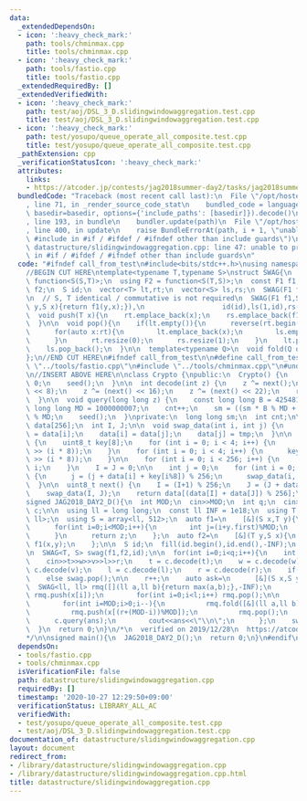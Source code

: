 ```yaml
---
data:
  _extendedDependsOn:
  - icon: ':heavy_check_mark:'
    path: tools/chminmax.cpp
    title: tools/chminmax.cpp
  - icon: ':heavy_check_mark:'
    path: tools/fastio.cpp
    title: tools/fastio.cpp
  _extendedRequiredBy: []
  _extendedVerifiedWith:
  - icon: ':heavy_check_mark:'
    path: test/aoj/DSL_3_D.slidingwindowaggregation.test.cpp
    title: test/aoj/DSL_3_D.slidingwindowaggregation.test.cpp
  - icon: ':heavy_check_mark:'
    path: test/yosupo/queue_operate_all_composite.test.cpp
    title: test/yosupo/queue_operate_all_composite.test.cpp
  _pathExtension: cpp
  _verificationStatusIcon: ':heavy_check_mark:'
  attributes:
    links:
    - https://atcoder.jp/contests/jag2018summer-day2/tasks/jag2018summer_day2_d
  bundledCode: "Traceback (most recent call last):\n  File \"/opt/hostedtoolcache/Python/3.9.0/x64/lib/python3.9/site-packages/onlinejudge_verify/documentation/build.py\"\
    , line 71, in _render_source_code_stat\n    bundled_code = language.bundle(stat.path,\
    \ basedir=basedir, options={'include_paths': [basedir]}).decode()\n  File \"/opt/hostedtoolcache/Python/3.9.0/x64/lib/python3.9/site-packages/onlinejudge_verify/languages/cplusplus.py\"\
    , line 193, in bundle\n    bundler.update(path)\n  File \"/opt/hostedtoolcache/Python/3.9.0/x64/lib/python3.9/site-packages/onlinejudge_verify/languages/cplusplus_bundle.py\"\
    , line 400, in update\n    raise BundleErrorAt(path, i + 1, \"unable to process\
    \ #include in #if / #ifdef / #ifndef other than include guards\")\nonlinejudge_verify.languages.cplusplus_bundle.BundleErrorAt:\
    \ datastructure/slidingwindowaggregation.cpp: line 47: unable to process #include\
    \ in #if / #ifdef / #ifndef other than include guards\n"
  code: "#ifndef call_from_test\n#include<bits/stdc++.h>\nusing namespace std;\n#endif\n\
    //BEGIN CUT HERE\ntemplate<typename T,typename S>\nstruct SWAG{\n  using F1 =\
    \ function<S(S,T)>;\n  using F2 = function<S(T,S)>;\n  const F1 f1;\n  const F2\
    \ f2;\n  S id;\n  vector<T> lt,rt;\n  vector<S> ls,rs;\n  SWAG(F1 f1,F2 f2,S id):f1(f1),f2(f2),id(id),ls(1,id),rs(1,id){}\n\
    \n  // S, T identical / commutative is not required\n  SWAG(F1 f1,S id):f1(f1),f2([&](T\
    \ y,S x){return f1(y,x);}),\n                   id(id),ls(1,id),rs(1,id){}\n\n\
    \  void push(T x){\n    rt.emplace_back(x);\n    rs.emplace_back(f1(rs.back(),x));\n\
    \  }\n\n  void pop(){\n    if(lt.empty()){\n      reverse(rt.begin(),rt.end());\n\
    \      for(auto x:rt){\n        lt.emplace_back(x);\n        ls.emplace_back(f2(x,ls.back()));\n\
    \      }\n      rt.resize(0);\n      rs.resize(1);\n    }\n    lt.pop_back();\n\
    \    ls.pop_back();\n  }\n\n  template<typename Q>\n  void fold(Q q){q(ls.back(),rs.back());}\n\
    };\n//END CUT HERE\n#ifndef call_from_test\n\n#define call_from_test\n#include\
    \ \"../tools/fastio.cpp\"\n#include \"../tools/chminmax.cpp\"\n#undef call_from_test\n\
    \n//INSERT ABOVE HERE\n\nclass Crypto {\npublic:\n  Crypto() {\n    sm = cnt =\
    \ 0;\n    seed();\n  }\n\n  int decode(int z) {\n    z ^= next();\n    z ^= (next()\
    \ << 8);\n    z ^= (next() << 16);\n    z ^= (next() << 22);\n    return z;\n\
    \  }\n\n  void query(long long z) {\n    const long long B = 425481007;\n    const\
    \ long long MD = 1000000007;\n    cnt++;\n    sm = ((sm * B % MD + z) % MD + MD)\
    \ % MD;\n    seed();\n  }\nprivate:\n  long long sm;\n  int cnt;\n\n  uint8_t\
    \ data[256];\n  int I, J;\n\n  void swap_data(int i, int j) {\n    uint8_t tmp\
    \ = data[i];\n    data[i] = data[j];\n    data[j] = tmp;\n  }\n\n  void seed()\
    \ {\n    uint8_t key[8];\n    for (int i = 0; i < 4; i++) {\n      key[i] = (sm\
    \ >> (i * 8));\n    }\n    for (int i = 0; i < 4; i++) {\n      key[i+4] = (cnt\
    \ >> (i * 8));\n    }\n\n    for (int i = 0; i < 256; i++) {\n      data[i] =\
    \ i;\n    }\n    I = J = 0;\n\n    int j = 0;\n    for (int i = 0; i < 256; i++)\
    \ {\n      j = (j + data[i] + key[i%8]) % 256;\n      swap_data(i, j);\n    }\n\
    \  }\n\n  uint8_t next() {\n    I = (I+1) % 256;\n    J = (J + data[I]) % 256;\n\
    \    swap_data(I, J);\n    return data[(data[I] + data[J]) % 256];\n  }\n};\n\n\
    signed JAG2018_DAY2_D(){\n  int MOD;\n  cin>>MOD;\n  int q;\n  cin>>q;\n  Crypto\
    \ c;\n\n  using ll = long long;\n  const ll INF = 1e18;\n  using T = pair<ll,\
    \ ll>;\n  using S = array<ll, 512>;\n  auto f1=\n    [&](S x,T y){\n      S z(x);\n\
    \      for(int i=0;i<MOD;i++){\n        int j=(i+y.first)%MOD;\n        chmax(z[j],x[i]+y.second);\n\
    \      }\n      return z;\n    };\n  auto f2=\n    [&](T y,S x){\n      return\
    \ f1(x,y);\n    };\n\n  S id;\n  fill(id.begin(),id.end(),-INF);\n  id[0]=0;\n\
    \n  SWAG<T, S> swag(f1,f2,id);\n\n  for(int i=0;i<q;i++){\n    int t,w,v,l,r;\n\
    \    cin>>t>>w>>v>>l>>r;\n    t = c.decode(t);\n    w = c.decode(w);\n    v =\
    \ c.decode(v);\n    l = c.decode(l);\n    r = c.decode(r);\n    if(t == 1) swag.push(T(w,v));\n\
    \    else swag.pop();\n\n    r++;\n    auto ask=\n      [&](S x,S y){\n      \
    \  SWAG<ll, ll> rmq([](ll a,ll b){return max(a,b);},-INF);\n        for(int i=0;i<r;i++)\
    \ rmq.push(x[i]);\n        for(int i=0;i<l;i++) rmq.pop();\n\n        ll ans=-1;\n\
    \        for(int i=MOD;i>0;i--){\n          rmq.fold([&](ll a,ll b){chmax(ans,max(a,b)+y[i%MOD]);});\n\
    \          rmq.push(x[(r+(MOD-i))%MOD]);\n          rmq.pop();\n        }\n  \
    \      c.query(ans);\n        cout<<ans<<\"\\n\";\n      };\n    swag.fold(ask);\n\
    \  }\n  return 0;\n}\n/*\n  verified on 2019/12/28\n  https://atcoder.jp/contests/jag2018summer-day2/tasks/jag2018summer_day2_d\n\
    */\n\nsigned main(){\n  JAG2018_DAY2_D();\n  return 0;\n}\n#endif\n"
  dependsOn:
  - tools/fastio.cpp
  - tools/chminmax.cpp
  isVerificationFile: false
  path: datastructure/slidingwindowaggregation.cpp
  requiredBy: []
  timestamp: '2020-10-27 12:29:50+09:00'
  verificationStatus: LIBRARY_ALL_AC
  verifiedWith:
  - test/yosupo/queue_operate_all_composite.test.cpp
  - test/aoj/DSL_3_D.slidingwindowaggregation.test.cpp
documentation_of: datastructure/slidingwindowaggregation.cpp
layout: document
redirect_from:
- /library/datastructure/slidingwindowaggregation.cpp
- /library/datastructure/slidingwindowaggregation.cpp.html
title: datastructure/slidingwindowaggregation.cpp
---
```

